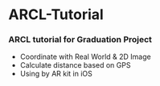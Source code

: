 # ARCL-Tutorial

### ARCL tutorial for Graduation Project

- Coordinate with Real World & 2D Image
- Calculate distance based on GPS
- Using by AR kit in iOS
